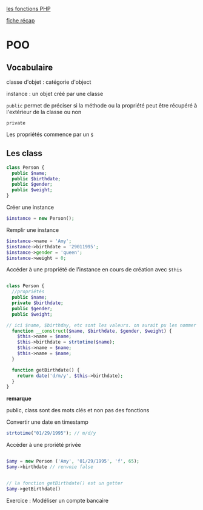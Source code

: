 [les fonctions PHP](https://github.com/O-clock-Alumni/fiches-recap/blob/master/php/fonctions.md)

[fiche récap](https://github.com/O-clock-Alumni/fiches-recap/blob/master/php/programmation-objet.md)

# POO

## Vocabulaire

classe d'objet : catégorie d'object

instance : un objet créé par une classe


`public` permet de préciser si la méthode ou la propriété peut être récupéré à l'extérieur de la classe ou non

`private`



Les propriétés commence par un `$`


## Les class
```php
class Person {
  public $name;
  public $birthdate;
  public $gender;
  public $weight;
}
```
Créer une instance
```php
$instance = new Person();
```

Remplir une instance
```php
$instance->name = 'Amy';
$instance->birthdate = '29011995';
$instance->gender = 'queen';
$instance->weight = 0;
```

Accéder à une propriété de l'instance en cours de création avec `$this`
```php

class Person {
  //propriétés
  public $name;
  private $birthdate; 
  public $gender;
  public $weight;

// ici $name, $birthday, etc sont les valeurs. on aurait pu les nommer différemment $nom $ naissance
  function __construct($name, $birthdate, $gender, $weight) {
    $this->name = $name;
    $this->birthdate = strtotime($name);
    $this->name = $name;
    $this->name = $name;
  }

  function getBirthdate() {
    return date('d/m/y', $this->birthdate);
  }
}
```

**remarque**

public, class sont des mots clés et non pas des fonctions


Convertir une date en timestamp
```php
strtotime("01/29/1995"); // m/d/y

```

Accéder à une proriété privée
```php

$amy = new Person ('Amy', '01/29/1995', 'f', 65);
$amy->birthdate // renvoie false


// la fonction getBirthdate() est un getter 
$amy->getBirthdate()
```

Exercice : Modéliser un compte bancaire


```php
```

```php
```